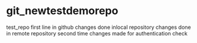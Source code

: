 # git_newtestdemorepo
test_repo
first line in github
changes done inlocal repository
changes done in remote repository second time
changes made for authentication check